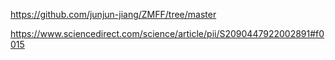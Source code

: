 https://github.com/junjun-jiang/ZMFF/tree/master

https://www.sciencedirect.com/science/article/pii/S2090447922002891#f0015